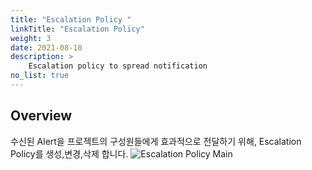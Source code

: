 ```yaml
---
title: "Escalation Policy "
linkTitle: "Escalation Policy"
weight: 3
date: 2021-08-10
description: >
    Escalation policy to spread notification
no_list: true
---
```


## Overview
수신된 Alert을 프로젝트의 구성원들에게 효과적으로 전달하기 위해, Escalation Policy를 생성,변경,삭제 합니다.
![Escalation Policy Main](/docs/guides/alert_manager/escalation_policy/escalation_policy_img/escalation_policy_img_01.png)




